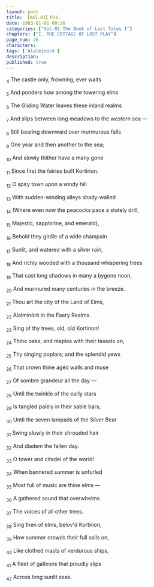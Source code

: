 ```yaml
---
layout: post
title: 【Vol.01】P26.
date: 1983-01-01 00:26
categories: ["Vol.01 The Book of Lost Tales I"]
chapters: ["I. THE COTTAGE OF LOST PLAY"]
page_num: 26
characters: 
tags: ['Alalminórë']
description: 
published: true
---
```


<SUB>4</SUB> The castle only, frowning, ever waits

<SUB>5</SUB> And ponders how among the towering elms

<SUB>6</SUB> The Gliding Water leaves these inland realms

<SUB>7</SUB> And slips between long meadows to the western sea —

<SUB>8</SUB> Still bearing downward over murmurous falls

<SUB>9</SUB> One year and then another to the sea;

<SUB>10</SUB> And slowly thither have a many gone

<SUB>11</SUB> Since first the fairies built Kortirion.

<SUB>12</SUB> O spiry town upon a windy hill

<SUB>13</SUB> With sudden-winding alleys shady-walled

<SUB>14</SUB> (Where even now the peacocks pace a stately drill,

<SUB>15</SUB> Majestic, sapphirine, and emerald),

<SUB>16</SUB> Behold they girdle of a wide champain

<SUB>17</SUB> Sunlit, and watered with a silver rain,

<SUB>18</SUB> And richly wooded with a thousand whispering trees

<SUB>19</SUB> That cast long shadows in many a bygone noon,

<SUB>20</SUB> And murmured many centuries in the breeze.

<SUB>21</SUB> Thou art the city of the Land of Elms,

<SUB>22</SUB> Alalminórë in the Faery Realms.

<SUB>23</SUB> Sing of thy trees, old, old Kortirion!

<SUB>24</SUB> Thine oaks, and maples with their tassels on,

<SUB>25</SUB> Thy singing poplars; and the splendid yews

<SUB>26</SUB> That crown thine agéd walls and muse

<SUB>27</SUB> Of sombre grandeur all the day —

<SUB>28</SUB> Until the twinkle of the early stars

<SUB>29</SUB> Is tangled palely in their sable bars;

<SUB>30</SUB> Until the seven lampads of the Silver Bear

<SUB>31</SUB> Swing slowly in their shrouded hair

<SUB>32</SUB> And diadem the fallen day.

<SUB>33</SUB> O tower and citadel of the world!

<SUB>34</SUB> When bannered summer is unfurled

<SUB>35</SUB> Most full of music are thine elms —

<SUB>36</SUB> A gathered sound that overwhelms

<SUB>37</SUB> The voices of all other trees.

<SUB>38</SUB> Sing then of elms, belov'd Kortirion,

<SUB>39</SUB> How summer crowds their full sails on,

<SUB>40</SUB> Like clothed masts of verdurous ships,

<SUB>41</SUB> A fleet of galleons that proudly slips

<SUB>42</SUB> Across long sunlit seas.

